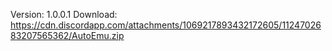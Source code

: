 Version: 1.0.0.1
Download: https://cdn.discordapp.com/attachments/1069217893432172605/1124702683207565362/AutoEmu.zip
